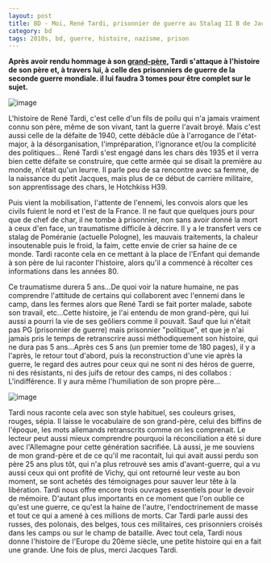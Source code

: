 ```yaml
---
layout: post
title: BD - Moi, René Tardi, prisonnier de guerre au Stalag II B de Jacques Tardi (2012)
category: bd
tags: 2010s, bd, guerre, histoire, nazisme, prison
---
```

**Après avoir rendu hommage à son <a href="https://cheziceman.wordpress.com/2018/02/20/bd-la-guerre-de-14-18-par-2-auteurs/">grand-père</a>, Tardi s'attaque à l'histoire de son père et, à travers lui, à celle des prisonniers de guerre de la seconde guerre mondiale. il lui faudra 3 tomes pour être complet sur le sujet.**

![image](https://cheziceman.files.wordpress.com/2019/05/renetardi1.jpeg)

L'histoire de René Tardi, c'est celle d'un fils de poilu qui n'a jamais vraiment connu son père, même de son vivant, tant la guerre l'avait broyé. Mais c'est aussi celle de la défaite de 1940, cette débâcle dûe à l'arrogance de l'état-major, à la désorganisation, l'impréparation, l'ignorance et/ou la complicité des politiques... René Tardi s'est engagé dans les chars dès 1935 et il verra bien cette défaite se construire, que cette armée qui se disait la première au monde, n'était qu'un leurre. Il parle peu de sa rencontre avec sa femme, de la naissance du petit Jacques, mais plus de ce début de carrière militaire, son apprentissage des chars, le Hotchkiss H39.

Puis vient la mobilisation, l'attente de l'ennemi, les convois alors que les civils fuient le nord et l'est de la France. Il ne faut que quelques jours pour que de chef de char, il ne tombe à prisonnier, non sans avoir donné la mort à ceux d'en face, un traumatisme difficile à décrire. Il y a le transfert vers ce stalag de Poméranie (actuelle Pologne), les mauvais traitements, la chaleur insoutenable puis le froid, la faim, cette envie de crier sa haine de ce monde. Tardi raconte cela en ce mettant à la place de l'Enfant qui demande à son père de lui raconter l'histoire, alors qu'il a commencé à récolter ces informations dans les années 80.&nbsp;

Ce traumatisme durera 5 ans...De quoi voir la nature humaine, ne pas comprendre l'attitude de certains qui collaborent avec l'ennemi dans le camp, dans les fermes alors que René Tardi se fait porter malade, sabote son travail, etc...Cette histoire, je l'ai entendu de mon grand-père, qui lui aussi a pourri la vie de ses geôliers comme il pouvait. Sauf que lui n'était pas PG (prisonnier de guerre) mais prisonnier "politique", et que je n'ai jamais pris le temps de retranscrire aussi méthodiquement son histoire, qui ne dura pas 5 ans...Après ces 5 ans (un premier tome de 180 pages), il y a l'après, le retour tout d'abord, puis la reconstruction d'une vie après la guerre, le regard des autres pour ceux qui ne sont ni des héros de guerre, ni des résistants, ni des juifs de retour des camps, ni des collabos : L'indifférence. Il y aura même l'humiliation de son propre père...

![image](https://cheziceman.files.wordpress.com/2019/05/renetardi2.jpg)

Tardi nous raconte cela avec son style habituel, ses couleurs grises, rouges, sépia. Il laisse le vocabulaire de son grand-père, celui des biffins de l'époque, les mots allemands retranscrits comme on les comprenait. Le lecteur peut aussi mieux comprendre pourquoi la réconciliation a été si dure avec l'Allemagne pour cette génération sacrifiée. Là aussi, je me souviens de mon grand-père et de ce qu'il me racontait, lui qui avait aussi perdu son père 25 ans plus tôt, qui n'a plus retrouvé ses amis d'avant-guerre, qui a vu aussi ceux qui ont profité de Vichy, qui ont retourné leur veste au bon moment, se sont achetés des témoignages pour sauver leur tête à la libération. Tardi nous offre encore trois ouvrages essentiels pour le devoir de mémoire. D'autant plus importants en ce moment que l'on oublie ce qu'est une guerre, ce qu'est la haine de l'autre, l'endoctrinement de masse et tout ce qui a amené à ces millions de morts. Car Tardi parle aussi des russes, des polonais, des belges, tous ces militaires, ces prisonniers croisés dans les camps ou sur le champ de bataille. Avec tout cela, Tardi nous donne l'histoire de l'Europe du 20ème siècle, une petite histoire qui en a fait une grande. Une fois de plus, merci Jacques Tardi.

